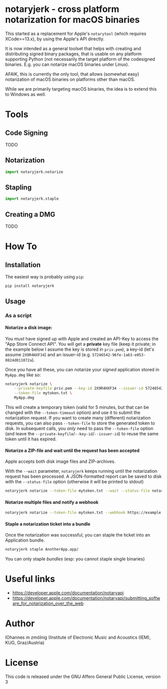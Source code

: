 notaryjerk - cross platform notarization for macOS binaries
===========================================================

This started as a replacement for Apple's `notarytool` (which requires
XCode>=13.x), by using the Apple's API directly.

It is now intended as a general toolset that helps with creating and
distributing signed binary packages, that is usable on any platform
supporting Python (not necessarily the target platform of the codesigned
binaries. E.g. you can notarize macOS binaries under Linux).

AFAIK, this is currently the only tool, that allows (somewhat easy)
notarization of macOS binaries on platforms other than macOS.


While we are primarily targeting macOS binaries, the idea is to extend
this to Windows as well.


# Tools

## Code Signing

TODO

## Notarization

```python
import notaryjerk.notarize
```

## Stapling

```python
import notaryjerk.staple
```

## Creating a DMG

TODO


# How To
## Installation

The easiest way is probably using `pip`:

```sh
pip install notaryjerk
```

## Usage

### As a script


#### Notarize a disk image:

You *must* have signed up with Apple and created an API-Key to access the "App Store Connect API".
You will get a **private** key file (keep it private; in the example below I assume the key is stored in `priv.pem`),
a key-id (let's assume `2X9R4HXF34`) and an issuer-id (e.g. `57246542-96fe-1a63-e053-0824d011072a`).

Once you have all these, you can notarize your *signed* application stored in `MyApp.dmg` like so:

```sh
notaryjerk notarize \
    --private-keyfile priv.pem --key-id 2X9R4HXF34 --issuer-id 57246542-96fe-1a63-e053-0824d011072a \
    --token-file mytoken.txt \
    MyApp.dmg
```

This will create a temporary token (valid for 5 minutes, but that can be changed with the `--token-timeout` option)
and use it to submit the notarization request.
If you want to create many (different) notarization requests, you can also pass `--token-file` to store the generated
token to disk. In subsequent calls, you *only* need to pass the `--token-file` option
(and leave the `--private-keyfile`/`--key-id`/`--issuer-id`) to reuse the same token until it has expired.


#### Notarize a ZIP-file and wait until the request has been accepted
Apple accepts both disk image files and ZIP-archives.

With the `--wait` parameter, `notaryjerk` keeps running until the notarization request has been processed.
A JSON-formatted report can be saved to disk with the `--status-file` option (otherwise it will be printed to stdout)

```sh
notaryjerk notarize --token-file mytoken.txt --wait --status-file notarization.json MyApp.zip
```

#### Notarize multiple files and notify a webhook

```sh
notaryjerk notarize --token-file mytoken.txt --webhook https://example.com/notary_callback MyApp.dmg AnotherApp.zip
```


#### Staple a notarization ticket into a bundle

Once the notarization was successful, you can staple the ticket into an Application bundle.

```sh
notaryjerk staple AnotherApp.app/
```

You can only staple *bundles* (esp: you cannot staple single binaries)


# Useful links
- https://developer.apple.com/documentation/notaryapi
- https://developer.apple.com/documentation/notaryapi/submitting_software_for_notarization_over_the_web


# Author
IOhannes m zmölnig (Institute of Electronic Music and Acoustics (IEM), KUG, Graz/Austria)

# License
This code is released under the GNU Affero General Public License, version 3
